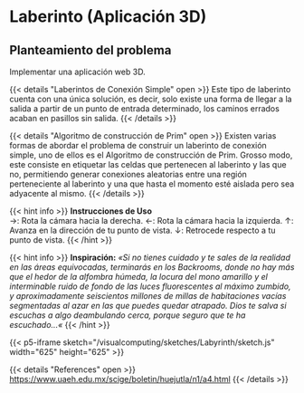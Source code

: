 # Laberinto (Aplicación 3D)

## Planteamiento del problema 

Implementar una aplicación web 3D.


{{< details "Laberintos de Conexión Simple" open >}}
Este tipo de laberinto cuenta con una única solución, es decir, solo existe una forma de llegar a la salida 
a partir de un punto de entrada determinado, los caminos errados acaban en pasillos sin salida.
{{< /details >}}

{{< details "Algoritmo de construcción de Prim" open >}}
Existen varias formas de abordar el problema de construir un laberinto de conexión simple, uno de ellos es el 
Algoritmo de construcción de Prim. Grosso modo, este consiste en etiquetar las celdas que pertenecen al 
laberinto y las que no, permitiendo generar conexiones aleatorias entre una región perteneciente al laberinto 
y una que hasta el momento esté aislada pero sea adyacente al mismo.
{{< /details >}}

{{< hint info >}}
**Instrucciones de Uso**  
→: Rota la cámara hacia la derecha.
←: Rota la cámara hacia la izquierda.
↑: Avanza en la dirección de tu punto de vista.
↓: Retrocede respecto a tu punto de vista.
{{< /hint >}}

{{< hint info >}}
**Inspiración:**
*«Si no tienes cuidado y te sales de la realidad en las áreas equivocadas, 
terminarás en los Backrooms, donde no hay más que el hedor de la alfombra 
húmeda, la locura del mono amarillo y el interminable ruido de fondo de las 
luces fluorescentes al máximo zumbido, y aproximadamente seiscientos 
millones de millas de habitaciones vacías segmentadas al azar en las que 
puedes quedar atrapado. Dios te salva si escuchas a algo deambulando 
cerca, porque seguro que te ha escuchado...«*
{{< /hint >}}

{{< p5-iframe sketch="/visualcomputing/sketches/Labyrinth/sketch.js" width="625" height="625" >}}

{{< details "References" open >}}
  https://www.uaeh.edu.mx/scige/boletin/huejutla/n1/a4.html
{{< /details >}}
